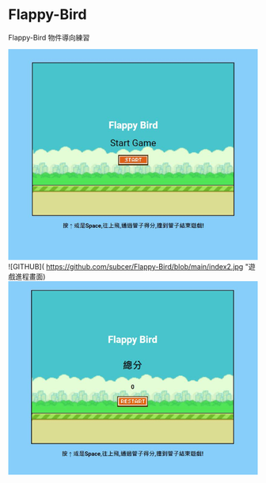 # Flappy-Bird
Flappy-Bird 物件導向練習

![GITHUB]( https://github.com/subcer/Flappy-Bird/blob/main/index.jpg "遊戲開始畫面")
![GITHUB]( https://github.com/subcer/Flappy-Bird/blob/main/index2.jpg "遊戲進程畫面)
![GITHUB]( https://github.com/subcer/Flappy-Bird/blob/main/index3.jpg "遊戲結束畫面")
